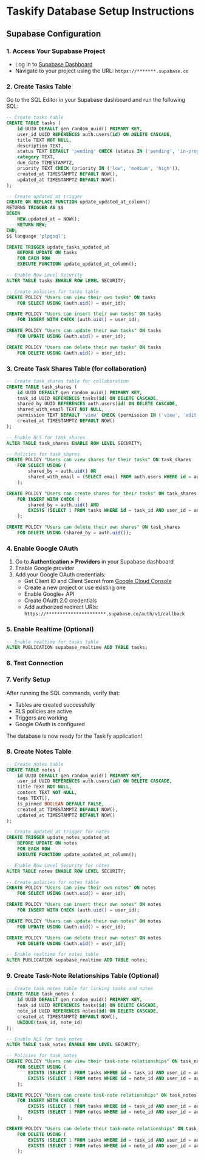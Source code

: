 # Taskify Database Setup Instructions

## Supabase Configuration

### 1. Access Your Supabase Project

- Log in to [Supabase Dashboard](https://supabase.com)
- Navigate to your project using the URL: `https://*******.supabase.co`

### 2. Create Tasks Table

Go to the SQL Editor in your Supabase dashboard and run the following SQL:

```sql
-- Create tasks table
CREATE TABLE tasks (
    id UUID DEFAULT gen_random_uuid() PRIMARY KEY,
    user_id UUID REFERENCES auth.users(id) ON DELETE CASCADE,
    title TEXT NOT NULL,
    description TEXT,
    status TEXT DEFAULT 'pending' CHECK (status IN ('pending', 'in-progress', 'completed')),
    category TEXT,
    due_date TIMESTAMPTZ,
    priority TEXT CHECK (priority IN ('low', 'medium', 'high')),
    created_at TIMESTAMPTZ DEFAULT NOW(),
    updated_at TIMESTAMPTZ DEFAULT NOW()
);

-- Create updated_at trigger
CREATE OR REPLACE FUNCTION update_updated_at_column()
RETURNS TRIGGER AS $$
BEGIN
    NEW.updated_at = NOW();
    RETURN NEW;
END;
$$ language 'plpgsql';

CREATE TRIGGER update_tasks_updated_at
    BEFORE UPDATE ON tasks
    FOR EACH ROW
    EXECUTE FUNCTION update_updated_at_column();

-- Enable Row Level Security
ALTER TABLE tasks ENABLE ROW LEVEL SECURITY;

-- Create policies for tasks table
CREATE POLICY "Users can view their own tasks" ON tasks
    FOR SELECT USING (auth.uid() = user_id);

CREATE POLICY "Users can insert their own tasks" ON tasks
    FOR INSERT WITH CHECK (auth.uid() = user_id);

CREATE POLICY "Users can update their own tasks" ON tasks
    FOR UPDATE USING (auth.uid() = user_id);

CREATE POLICY "Users can delete their own tasks" ON tasks
    FOR DELETE USING (auth.uid() = user_id);
```

### 3. Create Task Shares Table (for collaboration)

```sql
-- Create task_shares table for collaboration
CREATE TABLE task_shares (
    id UUID DEFAULT gen_random_uuid() PRIMARY KEY,
    task_id UUID REFERENCES tasks(id) ON DELETE CASCADE,
    shared_by UUID REFERENCES auth.users(id) ON DELETE CASCADE,
    shared_with_email TEXT NOT NULL,
    permission TEXT DEFAULT 'view' CHECK (permission IN ('view', 'edit')),
    created_at TIMESTAMPTZ DEFAULT NOW()
);

-- Enable RLS for task_shares
ALTER TABLE task_shares ENABLE ROW LEVEL SECURITY;

-- Policies for task_shares
CREATE POLICY "Users can view shares for their tasks" ON task_shares
    FOR SELECT USING (
        shared_by = auth.uid() OR
        shared_with_email = (SELECT email FROM auth.users WHERE id = auth.uid())
    );

CREATE POLICY "Users can create shares for their tasks" ON task_shares
    FOR INSERT WITH CHECK (
        shared_by = auth.uid() AND
        EXISTS (SELECT 1 FROM tasks WHERE id = task_id AND user_id = auth.uid())
    );

CREATE POLICY "Users can delete their own shares" ON task_shares
    FOR DELETE USING (shared_by = auth.uid());
```

### 4. Enable Google OAuth

1. Go to **Authentication > Providers** in your Supabase dashboard
2. Enable Google provider
3. Add your Google OAuth credentials:
   - Get Client ID and Client Secret from [Google Cloud Console](https://console.cloud.google.com/)
   - Create a new project or use existing one
   - Enable Google+ API
   - Create OAuth 2.0 credentials
   - Add authorized redirect URIs: `https://**********************.supabase.co/auth/v1/callback`

### 5. Enable Realtime (Optional)

```sql
-- Enable realtime for tasks table
ALTER PUBLICATION supabase_realtime ADD TABLE tasks;
```

### 6. Test Connection

### 7. Verify Setup

After running the SQL commands, verify that:

- Tables are created successfully
- RLS policies are active
- Triggers are working
- Google OAuth is configured

The database is now ready for the Taskify application!

### 8. Create Notes Table

```sql
-- Create notes table
CREATE TABLE notes (
    id UUID DEFAULT gen_random_uuid() PRIMARY KEY,
    user_id UUID REFERENCES auth.users(id) ON DELETE CASCADE,
    title TEXT NOT NULL,
    content TEXT NOT NULL,
    tags TEXT[],
    is_pinned BOOLEAN DEFAULT FALSE,
    created_at TIMESTAMPTZ DEFAULT NOW(),
    updated_at TIMESTAMPTZ DEFAULT NOW()
);

-- Create updated_at trigger for notes
CREATE TRIGGER update_notes_updated_at
    BEFORE UPDATE ON notes
    FOR EACH ROW
    EXECUTE FUNCTION update_updated_at_column();

-- Enable Row Level Security for notes
ALTER TABLE notes ENABLE ROW LEVEL SECURITY;

-- Create policies for notes table
CREATE POLICY "Users can view their own notes" ON notes
    FOR SELECT USING (auth.uid() = user_id);

CREATE POLICY "Users can insert their own notes" ON notes
    FOR INSERT WITH CHECK (auth.uid() = user_id);

CREATE POLICY "Users can update their own notes" ON notes
    FOR UPDATE USING (auth.uid() = user_id);

CREATE POLICY "Users can delete their own notes" ON notes
    FOR DELETE USING (auth.uid() = user_id);

-- Enable realtime for notes table
ALTER PUBLICATION supabase_realtime ADD TABLE notes;
```

### 9. Create Task-Note Relationships Table (Optional)

```sql
-- Create task_notes table for linking tasks and notes
CREATE TABLE task_notes (
    id UUID DEFAULT gen_random_uuid() PRIMARY KEY,
    task_id UUID REFERENCES tasks(id) ON DELETE CASCADE,
    note_id UUID REFERENCES notes(id) ON DELETE CASCADE,
    created_at TIMESTAMPTZ DEFAULT NOW(),
    UNIQUE(task_id, note_id)
);

-- Enable RLS for task_notes
ALTER TABLE task_notes ENABLE ROW LEVEL SECURITY;

-- Policies for task_notes
CREATE POLICY "Users can view their task-note relationships" ON task_notes
    FOR SELECT USING (
        EXISTS (SELECT 1 FROM tasks WHERE id = task_id AND user_id = auth.uid()) OR
        EXISTS (SELECT 1 FROM notes WHERE id = note_id AND user_id = auth.uid())
    );

CREATE POLICY "Users can create task-note relationships" ON task_notes
    FOR INSERT WITH CHECK (
        EXISTS (SELECT 1 FROM tasks WHERE id = task_id AND user_id = auth.uid()) AND
        EXISTS (SELECT 1 FROM notes WHERE id = note_id AND user_id = auth.uid())
    );

CREATE POLICY "Users can delete their task-note relationships" ON task_notes
    FOR DELETE USING (
        EXISTS (SELECT 1 FROM tasks WHERE id = task_id AND user_id = auth.uid()) OR
        EXISTS (SELECT 1 FROM notes WHERE id = note_id AND user_id = auth.uid())
    );
```
